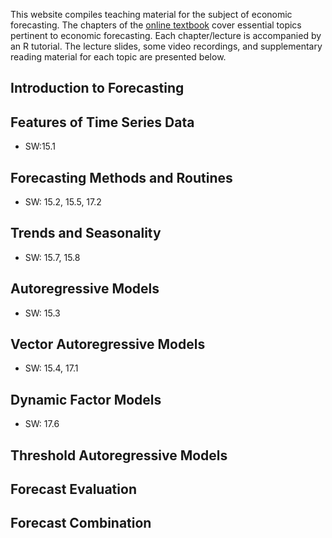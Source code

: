 This website compiles teaching material for the subject of economic forecasting. The chapters of the [online textbook](docs/index) cover essential topics pertinent to economic forecasting. Each chapter/lecture is accompanied by an R tutorial. The lecture slides, some video recordings, and supplementary reading material for each topic are presented below.

## Introduction to Forecasting

## Features of Time Series Data

- SW:15.1

## Forecasting Methods and Routines

- SW: 15.2, 15.5, 17.2

## Trends and Seasonality

- SW: 15.7, 15.8

## Autoregressive Models

- SW: 15.3

## Vector Autoregressive Models

- SW: 15.4, 17.1

## Dynamic Factor Models

- SW: 17.6

## Threshold Autoregressive Models

## Forecast Evaluation

## Forecast Combination

